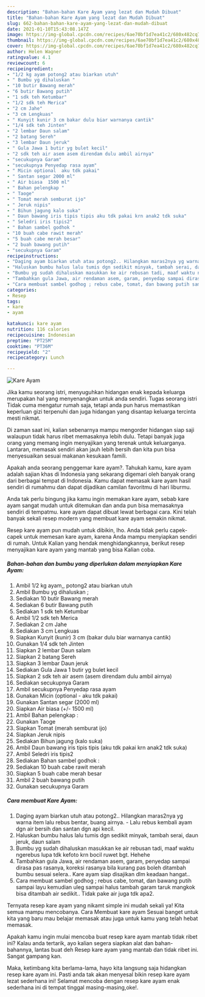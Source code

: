 ```yaml
---
description: "Bahan-bahan Kare Ayam yang lezat dan Mudah Dibuat"
title: "Bahan-bahan Kare Ayam yang lezat dan Mudah Dibuat"
slug: 662-bahan-bahan-kare-ayam-yang-lezat-dan-mudah-dibuat
date: 2021-01-10T15:43:08.147Z
image: https://img-global.cpcdn.com/recipes/6ae70bf1d7ea41c2/680x482cq70/kare-ayam-foto-resep-utama.jpg
thumbnail: https://img-global.cpcdn.com/recipes/6ae70bf1d7ea41c2/680x482cq70/kare-ayam-foto-resep-utama.jpg
cover: https://img-global.cpcdn.com/recipes/6ae70bf1d7ea41c2/680x482cq70/kare-ayam-foto-resep-utama.jpg
author: Helen Wagner
ratingvalue: 4.1
reviewcount: 6
recipeingredient:
- "1/2 kg ayam potong2 atau biarkan utuh"
- " Bumbu yg dihaluskan "
- "10 butir Bawang merah"
- "6 butir Bawang putih"
- "1 sdk teh Ketumbar"
- "1/2 sdk teh Merica"
- "2 cm Jahe"
- "3 cm Lengkuas"
- " Kunyit kunir 3 cm bakar dulu biar warnanya cantik"
- "1/4 sdk teh Jinten"
- "2 lembar Daun salam"
- "2 batang Sereh"
- "3 lembar Daun jeruk"
- " Gula Jawa 1 butir yg bulet kecil"
- "2 sdk teh air asem asem direndam dulu ambil airnya"
- "secukupnya Garam"
- "secukupnya Penyedap rasa ayam"
- " Micin optional  aku tdk pakai"
- " Santan segar 2000 ml"
- " Air biasa  1500 ml"
- " Bahan pelengkap "
- " Taoge"
- " Tomat merah semburat ijo"
- " Jeruk nipis"
- " Bihun jagung kalo suka"
- " Daun bawang iris tipis tipis aku tdk pakai krn anak2 tdk suka"
- " Seledri iris tipis2"
- " Bahan sambel godhok "
- "10 buah cabe rawit merah"
- "5 buah cabe merah besar"
- "2 buah bawang putih"
- "secukupnya Garam"
recipeinstructions:
- "Daging ayam biarkan utuh atau potong2.. Hilangkan maras2nya yg warna item lalu rebus bentar, buang airnya.  Lalu rebus kembali ayam dgn air bersih dan santan dgn api kecil."
- "Haluskan bumbu halus lalu tumis dgn sedikit minyak, tambah serai, daun jeruk, daun salam"
- "Bumbu yg sudah dihaluskan masukkan ke air rebusan tadi, maaf waktu ngerebus lupa tdk kefoto krn bocil ruwet bgt. Hehehe"
- "Tambahkan gula Jawa, air rendaman asem, garam, penyedap sampai dirasa pas rasanya, koreksi rasanya bila kurang pas boleh ditambah bumbu sesuai selera.. Kare ayam siap disajikan dlm keadaan hangat.."
- "Cara membuat sambel godhog ; rebus cabe, tomat, dan bawang putih sampai layu kemudian uleg sampai halus tambah garam taruk mangkok bisa ditambah air sedikit.. Tidak pake air juga tdk apa2."
categories:
- Resep
tags:
- kare
- ayam

katakunci: kare ayam 
nutrition: 116 calories
recipecuisine: Indonesian
preptime: "PT25M"
cooktime: "PT36M"
recipeyield: "2"
recipecategory: Lunch

---
```



![Kare Ayam](https://img-global.cpcdn.com/recipes/6ae70bf1d7ea41c2/680x482cq70/kare-ayam-foto-resep-utama.jpg)

Jika kamu seorang istri, menyuguhkan hidangan enak kepada keluarga merupakan hal yang menyenangkan untuk anda sendiri. Tugas seorang istri Tidak cuma mengatur rumah saja, tetapi anda pun harus memastikan keperluan gizi terpenuhi dan juga hidangan yang disantap keluarga tercinta mesti nikmat.

Di zaman  saat ini, kalian sebenarnya mampu mengorder hidangan siap saji walaupun tidak harus ribet memasaknya lebih dulu. Tetapi banyak juga orang yang memang ingin menyajikan yang terenak untuk keluarganya. Lantaran, memasak sendiri akan jauh lebih bersih dan kita pun bisa menyesuaikan sesuai makanan kesukaan famili. 



Apakah anda seorang penggemar kare ayam?. Tahukah kamu, kare ayam adalah sajian khas di Indonesia yang sekarang digemari oleh banyak orang dari berbagai tempat di Indonesia. Kamu dapat memasak kare ayam hasil sendiri di rumahmu dan dapat dijadikan camilan favoritmu di hari liburmu.

Anda tak perlu bingung jika kamu ingin memakan kare ayam, sebab kare ayam sangat mudah untuk ditemukan dan anda pun bisa memasaknya sendiri di tempatmu. kare ayam dapat dibuat lewat berbagai cara. Kini telah banyak sekali resep modern yang membuat kare ayam semakin nikmat.

Resep kare ayam pun mudah untuk dibikin, lho. Anda tidak perlu capek-capek untuk memesan kare ayam, karena Anda mampu menyiapkan sendiri di rumah. Untuk Kalian yang hendak menghidangkannya, berikut resep menyajikan kare ayam yang mantab yang bisa Kalian coba.

<!--inarticleads1-->

##### Bahan-bahan dan bumbu yang diperlukan dalam menyiapkan Kare Ayam:

1. Ambil 1/2 kg ayam,, potong2 atau biarkan utuh
1. Ambil  Bumbu yg dihaluskan ;
1. Sediakan 10 butir Bawang merah
1. Sediakan 6 butir Bawang putih
1. Sediakan 1 sdk teh Ketumbar
1. Ambil 1/2 sdk teh Merica
1. Sediakan 2 cm Jahe
1. Sediakan 3 cm Lengkuas
1. Siapkan  Kunyit (kunir) 3 cm (bakar dulu biar warnanya cantik)
1. Gunakan 1/4 sdk teh Jinten
1. Siapkan 2 lembar Daun salam
1. Siapkan 2 batang Sereh
1. Siapkan 3 lembar Daun jeruk
1. Sediakan  Gula Jawa 1 butir yg bulet kecil
1. Siapkan 2 sdk teh air asem (asem direndam dulu ambil airnya)
1. Sediakan secukupnya Garam
1. Ambil secukupnya Penyedap rasa ayam
1. Gunakan  Micin (optional - aku tdk pakai)
1. Gunakan  Santan segar (2000 ml)
1. Siapkan  Air biasa (+/- 1500 ml)
1. Ambil  Bahan pelengkap :
1. Gunakan  Taoge
1. Siapkan  Tomat (merah semburat ijo)
1. Siapkan  Jeruk nipis
1. Sediakan  Bihun jagung (kalo suka)
1. Ambil  Daun bawang iris tipis tipis (aku tdk pakai krn anak2 tdk suka)
1. Ambil  Seledri iris tipis2
1. Sediakan  Bahan sambel godhok :
1. Sediakan 10 buah cabe rawit merah
1. Siapkan 5 buah cabe merah besar
1. Ambil 2 buah bawang putih
1. Gunakan secukupnya Garam




<!--inarticleads2-->

##### Cara membuat Kare Ayam:

1. Daging ayam biarkan utuh atau potong2.. Hilangkan maras2nya yg warna item lalu rebus bentar, buang airnya.  - Lalu rebus kembali ayam dgn air bersih dan santan dgn api kecil.
1. Haluskan bumbu halus lalu tumis dgn sedikit minyak, tambah serai, daun jeruk, daun salam
1. Bumbu yg sudah dihaluskan masukkan ke air rebusan tadi, maaf waktu ngerebus lupa tdk kefoto krn bocil ruwet bgt. Hehehe
1. Tambahkan gula Jawa, air rendaman asem, garam, penyedap sampai dirasa pas rasanya, koreksi rasanya bila kurang pas boleh ditambah bumbu sesuai selera.. Kare ayam siap disajikan dlm keadaan hangat..
1. Cara membuat sambel godhog ; rebus cabe, tomat, dan bawang putih sampai layu kemudian uleg sampai halus tambah garam taruk mangkok bisa ditambah air sedikit.. Tidak pake air juga tdk apa2.




Ternyata resep kare ayam yang nikamt simple ini mudah sekali ya! Kita semua mampu mencobanya. Cara Membuat kare ayam Sesuai banget untuk kita yang baru mau belajar memasak atau juga untuk kamu yang telah hebat memasak.

Apakah kamu ingin mulai mencoba buat resep kare ayam mantab tidak ribet ini? Kalau anda tertarik, ayo kalian segera siapkan alat dan bahan-bahannya, lantas buat deh Resep kare ayam yang mantab dan tidak ribet ini. Sangat gampang kan. 

Maka, ketimbang kita berlama-lama, hayo kita langsung saja hidangkan resep kare ayam ini. Pasti anda tak akan menyesal bikin resep kare ayam lezat sederhana ini! Selamat mencoba dengan resep kare ayam enak sederhana ini di tempat tinggal masing-masing,oke!.

